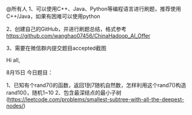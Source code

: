 @所有人
1、可以使用C++、Java、Python等编程语言进行刷题，推荐使用C++/Java，如果有困难可以使用python

2、创建自己的GitHub，并进行刷题总结，格式参考
https://github.com/wanghao07456/ChinaHadoop_AI_Offer

3、需要在微信群内提交题目accepted截图

Hi all,

8月15日
今日题目：


1、已知有个rand7()的函数，返回1到7随机自然数，怎样利用这个rand7()构造rand10()，随机1~10
2、包含最深结点的最小子树(https://leetcode.com/problems/smallest-subtree-with-all-the-deepest-nodes/)

